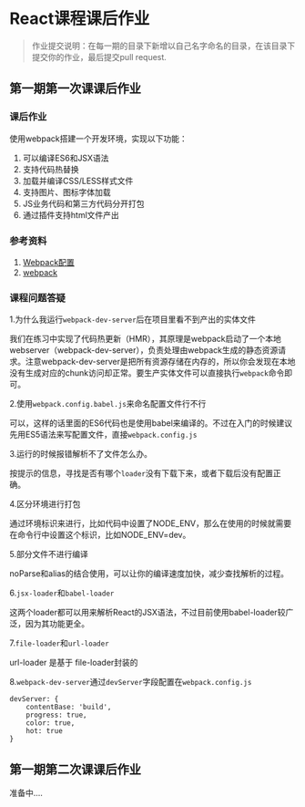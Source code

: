 # React课程课后作业

> 作业提交说明：在每一期的目录下新增以自己名字命名的目录，在该目录下提交你的作业，最后提交pull request.

## 第一期第一次课课后作业

### 课后作业
使用webpack搭建一个开发环境，实现以下功能：

1. 可以编译ES6和JSX语法
2. 支持代码热替换
3. 加载并编译CSS/LESS样式文件
4. 支持图片、图标字体加载
5. JS业务代码和第三方代码分开打包
6. 通过插件支持html文件产出

### 参考资料
1. [Webpack配置](http://guoyongfeng.github.io/idoc/html/React%E8%AF%BE%E7%A8%8B%E4%B8%93%E9%A2%98/%E5%A2%9E%E5%BC%BAWebpack%E9%85%8D%E7%BD%AE.html)
2. [webpack](http://webpack.github.io/)

### 课程问题答疑

1.为什么我运行`webpack-dev-server`后在项目里看不到产出的实体文件

我们在练习中实现了代码热更新（HMR），其原理是webpack启动了一个本地webserver（webpack-dev-server），负责处理由webpack生成的静态资源请求。注意webpack-dev-server是把所有资源存储在内存的，所以你会发现在本地没有生成对应的chunk访问却正常。要生产实体文件可以直接执行`webpack`命令即可。

2.使用`webpack.config.babel.js`来命名配置文件行不行

可以，这样的话里面的ES6代码也是使用babel来编译的。不过在入门的时候建议先用ES5语法来写配置文件，直接`webpack.config.js`

3.运行的时候报错解析不了文件怎么办。

按提示的信息，寻找是否有哪个`loader`没有下载下来，或者下载后没有配置正确。

4.区分环境进行打包

通过环境标识来进行，比如代码中设置了NODE_ENV，那么在使用的时候就需要在命令行中设置这个标识，比如NODE_ENV=dev。

5.部分文件不进行编译

noParse和alias的结合使用，可以让你的编译速度加快，减少查找解析的过程。

6.`jsx-loader`和`babel-loader`

这两个loader都可以用来解析React的JSX语法，不过目前使用babel-loader较广泛，因为其功能更全。

7.`file-loader`和`url-loader`

url-loader 是基于 file-loader封装的

8.`webpack-dev-server`通过`devServer`字段配置在`webpack.config.js`

```
devServer: {
	contentBase: 'build',
	progress: true,
	color: true,
	hot: true
}
```

## 第一期第二次课课后作业

准备中....
